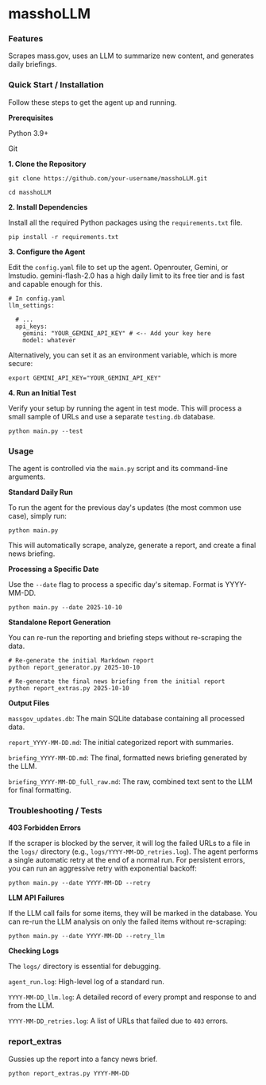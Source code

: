 
# masshoLLM

### Features

Scrapes mass.gov, uses an LLM to summarize new content, and generates daily briefings.

### Quick Start / Installation

Follow these steps to get the agent up and running.

**Prerequisites**

Python 3.9+

Git

**1. Clone the Repository**

```
git clone https://github.com/your-username/masshoLLM.git
```
```
cd masshoLLM
```

**2. Install Dependencies**

Install all the required Python packages using the `requirements.txt` file.

```
pip install -r requirements.txt
```

**3. Configure the Agent**

Edit the `config.yaml` file to set up the agent. Openrouter, Gemini, or lmstudio. gemini-flash-2.0 has a high daily limit to its free tier and is fast and capable enough for this. 

```
# In config.yaml
llm_settings:

  # ...
  api_keys:
    gemini: "YOUR_GEMINI_API_KEY" # <-- Add your key here
    model: whatever 
```

Alternatively, you can set it as an environment variable, which is more secure:

```
export GEMINI_API_KEY="YOUR_GEMINI_API_KEY"
```

**4. Run an Initial Test**

Verify your setup by running the agent in test mode. This will process a small sample of URLs and use a separate `testing.db` database.

```
python main.py --test
```

### Usage

The agent is controlled via the `main.py` script and its command-line arguments.

**Standard Daily Run**

To run the agent for the previous day's updates (the most common use case), simply run:

```
python main.py
```

This will automatically scrape, analyze, generate a report, and create a final news briefing.

**Processing a Specific Date**

Use the `--date` flag to process a specific day's sitemap. Format is YYYY-MM-DD. 

```
python main.py --date 2025-10-10
```

**Standalone Report Generation**

You can re-run the reporting and briefing steps without re-scraping the data.

```
# Re-generate the initial Markdown report
python report_generator.py 2025-10-10

# Re-generate the final news briefing from the initial report
python report_extras.py 2025-10-10
```

**Output Files**

`massgov_updates.db`: The main SQLite database containing all processed data.

`report_YYYY-MM-DD.md`: The initial categorized report with summaries.

`briefing_YYYY-MM-DD.md`: The final, formatted news briefing generated by the LLM.

`briefing_YYYY-MM-DD_full_raw.md`: The raw, combined text sent to the LLM for final formatting.

### Troubleshooting / Tests

**403 Forbidden Errors**

If the scraper is blocked by the server, it will log the failed URLs to a file in the `logs/` directory (e.g., `logs/YYYY-MM-DD_retries.log`). The agent performs a single automatic retry at the end of a normal run. For persistent errors, you can run an aggressive retry with exponential backoff:

```
python main.py --date YYYY-MM-DD --retry
```

**LLM API Failures**

If the LLM call fails for some items, they will be marked in the database. You can re-run the LLM analysis on only the failed items without re-scraping:

```
python main.py --date YYYY-MM-DD --retry_llm
```

**Checking Logs**

The `logs/` directory is essential for debugging.

`agent_run.log`: High-level log of a standard run.

`YYYY-MM-DD_llm.log`: A detailed record of every prompt and response to and from the LLM.

`YYYY-MM-DD_retries.log`: A list of URLs that failed due to `403` errors.

### report_extras

Gussies up the report into a fancy news brief. 

```
python report_extras.py YYYY-MM-DD
```
